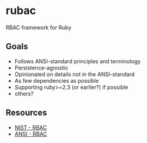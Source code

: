 # rubac
RBAC framework for Ruby

## Goals
- Follows ANSI-standard principles and terminology
- Persistence-agnostic
- Opinionated on details not in the ANSI-standard
- As few dependencies as possible
- Supporting ruby>=2.3 (or earlier?) if possible
- others?

## Resources
- [NIST - RBAC](https://csrc.nist.gov/projects/role-based-access-control)
- [ANSI - RBAC](https://webstore.ansi.org/Standards/INCITS/INCITS3592012R2017)

